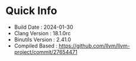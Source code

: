 # Quick Info
* Build Date : 2024-01-30
* Clang Version : 18.1.0rc
* Binutils Version : 2.41.0
* Compiled Based : https://github.com/llvm/llvm-project/commit/27654471
